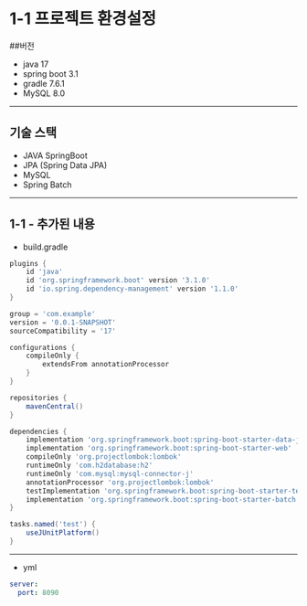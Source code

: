 # 1-1 프로젝트 환경설정

##버전
- java 17
- spring boot 3.1
- gradle 7.6.1
- MySQL 8.0   


---

## 기술 스택
- JAVA SpringBoot
- JPA (Spring Data JPA)
- MySQL
- Spring Batch



---
## 1-1 - 추가된 내용
- build.gradle
```gradle
plugins {
    id 'java'
    id 'org.springframework.boot' version '3.1.0'
    id 'io.spring.dependency-management' version '1.1.0'
}

group = 'com.example'
version = '0.0.1-SNAPSHOT'
sourceCompatibility = '17'

configurations {
    compileOnly {
        extendsFrom annotationProcessor
    }
}

repositories {
    mavenCentral()
}

dependencies {
    implementation 'org.springframework.boot:spring-boot-starter-data-jpa'
    implementation 'org.springframework.boot:spring-boot-starter-web'
    compileOnly 'org.projectlombok:lombok'
    runtimeOnly 'com.h2database:h2'
    runtimeOnly 'com.mysql:mysql-connector-j'
    annotationProcessor 'org.projectlombok:lombok'
    testImplementation 'org.springframework.boot:spring-boot-starter-test'
    implementation 'org.springframework.boot:spring-boot-starter-batch'
}

tasks.named('test') {
    useJUnitPlatform()
}

```  

---
- yml
```yaml
server:
  port: 8090
```




